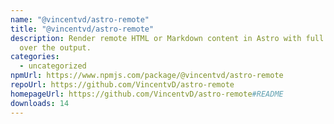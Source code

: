 ```yaml
---
name: "@vincentvd/astro-remote"
title: "@vincentvd/astro-remote"
description: Render remote HTML or Markdown content in Astro with full control
  over the output.
categories:
  - uncategorized
npmUrl: https://www.npmjs.com/package/@vincentvd/astro-remote
repoUrl: https://github.com/VincentvD/astro-remote
homepageUrl: https://github.com/VincentvD/astro-remote#README
downloads: 14
---
```

